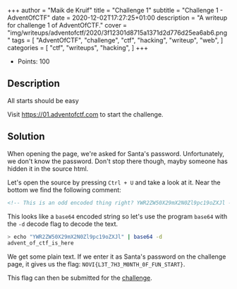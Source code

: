 +++
author = "Maik de Kruif"
title = "Challenge 1"
subtitle = "Challenge 1 - AdventOfCTF"
date = 2020-12-02T17:27:25+01:00
description = "A writeup for challenge 1 of AdventOfCTF."
cover = "img/writeups/adventofctf/2020/3f12301d8715a1371d2d776d25ea6ab6.png"
tags = [
    "AdventOfCTF",
    "challenge",
    "ctf",
    "hacking",
    "writeup",
    "web",
]
categories = [
    "ctf",
    "writeups",
    "hacking",
]
+++

- Points: 100

## Description

All starts should be easy

Visit <https://01.adventofctf.com> to start the challenge.

## Solution

When opening the page, we're asked for Santa's password. Unfortunately, we don't know the password. Don't stop there though, mayby someone has hidden it in the source html.

Let's open the source by pressing `Ctrl + U` and take a look at it. Near the bottom we find the following comment:

```html
<!-- This is an odd encoded thing right? YWR2ZW50X29mX2N0Zl9pc19oZXJl -->
```

This looks like a `base64` encoded string so let's use the program `base64` with the `-d` decode flag to decode the text.

```bash
> echo "YWR2ZW50X29mX2N0Zl9pc19oZXJl" | base64 -d
advent_of_ctf_is_here
```

We get some plain text. If we enter it as Santa's password on the challenge page, it gives us the flag: `NOVI{L3T_7H3_M0NTH_0F_FUN_START}`.

This flag can then be submitted for the [challenge](https://ctfd.adventofctf.com/challenges#1-2).
